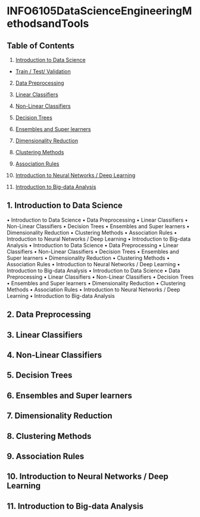 # INFO6105DataScienceEngineeringMethodsandTools

## Table of Contents

1. [Introduction to Data Science](#Introduction-to-Data-Science)
- [Train / Test/ Validation](#Train-Test-Validation)

2. [Data Preprocessing](#Data-Preprocessing)

3. [Linear Classifiers](#Linear-Classifiers)

4. [Non-Linear Classifiers](#Non-Linear-Classifiers)

5. [Decision Trees](#Decision-Trees)

6. [Ensembles and Super learners](#Ensembles-and-Super-learners)

7. [Dimensionality Reduction](#Dimensionality-Reduction)

8. [Clustering Methods](#Clustering-Methods)

9. [ Association Rules](#Association-Rules)

10. [Introduction to Neural Networks / Deep Learning](#Introduction-to-Neural-Networks-Deep-Learning)

11. [Introduction to Big-data Analysis](#Introduction-to-Big-data-Analysis)

## 1. Introduction to Data Science
• Introduction to Data Science
• Data Preprocessing
• Linear Classifiers
• Non-Linear Classifiers
• Decision Trees
• Ensembles and Super learners
• Dimensionality Reduction
• Clustering Methods
• Association Rules
• Introduction to Neural Networks / Deep Learning
• Introduction to Big-data Analysis
• Introduction to Data Science
• Data Preprocessing
• Linear Classifiers
• Non-Linear Classifiers
• Decision Trees
• Ensembles and Super learners
• Dimensionality Reduction
• Clustering Methods
• Association Rules
• Introduction to Neural Networks / Deep Learning
• Introduction to Big-data Analysis
• Introduction to Data Science
• Data Preprocessing
• Linear Classifiers
• Non-Linear Classifiers
• Decision Trees
• Ensembles and Super learners
• Dimensionality Reduction
• Clustering Methods
• Association Rules
• Introduction to Neural Networks / Deep Learning
• Introduction to Big-data Analysis

## 2. Data Preprocessing
## 3. Linear Classifiers
## 4. Non-Linear Classifiers
## 5. Decision Trees
## 6. Ensembles and Super learners
## 7. Dimensionality Reduction
## 8. Clustering Methods
## 9. Association Rules
## 10. Introduction to Neural Networks / Deep Learning
## 11. Introduction to Big-data Analysis
